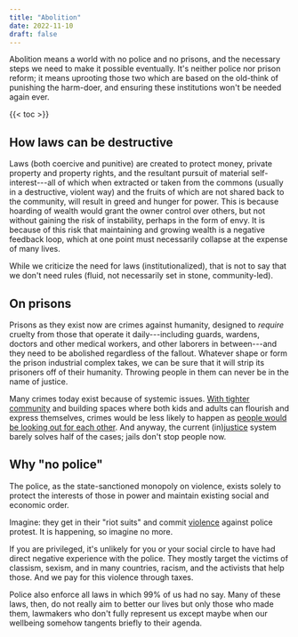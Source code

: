 ```yaml
---
title: "Abolition"
date: 2022-11-10
draft: false
---
```


Abolition means a world with no police and no prisons, and the necessary
steps we need to make it possible eventually. It's neither police nor
prison reform; it means uprooting those two which are based on the
old-think of punishing the harm-doer, and ensuring these institutions
won't be needed again ever.

{{< toc >}}

## How laws can be destructive

Laws (both coercive and punitive) are created to protect money, private
property and property rights, and the resultant pursuit of material
self-interest---all of which when extracted or taken from the commons
(usually in a destructive, violent way) and the fruits of which are not
shared back to the community, will result in greed and hunger for power.
This is because hoarding of wealth would grant the owner control over
others, but not without gaining the risk of instability, perhaps in the
form of envy. It is because of this risk that maintaining and growing
wealth is a negative feedback loop, which at one point must necessarily
collapse at the expense of many lives.

While we criticize the need for laws (institutionalized), that is not to
say that we don't need rules (fluid, not necessarily set in stone,
community-led).

## On prisons

Prisons as they exist now are crimes against humanity, designed to
*require* cruelty from those that operate it daily---including guards,
wardens, doctors and other medical workers, and other laborers in
between---and they need to be abolished regardless of the fallout.
Whatever shape or form the prison industrial complex takes, we can be
sure that it will strip its prisoners off of their humanity. Throwing
people in them can never be in the name of justice.

Many crimes today exist because of systemic issues.
[With tighter community](/community)
and building spaces where both kids and adults can flourish
and express themselves,
crimes would be less likely to happen as
[people would be looking out for each other](/mutual-aid).
And anyway, the current (in)[justice](/transformative-justice) system
barely solves half of the cases; jails don't stop people now.

## Why "no police"

The police, as the state-sanctioned monopoly on violence, exists solely
to protect the interests of those in power and maintain existing social
and economic order.

Imagine: they get in their "riot suits" and commit [violence](/violence)
against police protest. It is happening, so imagine no more.

If you are privileged, it's unlikely for you or your social circle to
have had direct negative experience with the police. They mostly target
the victims of classism, sexism, and in many countries, racism, and the
activists that help those. And we pay for this violence through taxes.

Police also enforce all laws in which 99% of us had no say. Many of
these laws, then, do not really aim to better our lives but only those
who made them, lawmakers who don't fully represent us except maybe when
our wellbeing somehow tangents briefly to their agenda.